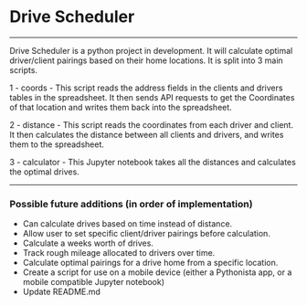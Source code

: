 # Drive Scheduler
---
Drive Scheduler is a python project in development. It will calculate optimal driver/client pairings based on their home locations. It is split into 3 main scripts.

1 - coords - This script reads the address fields in the clients and drivers tables in the spreadsheet. It then sends API requests to get the Coordinates of that location and writes them back into the spreadsheet.

2 - distance - This script reads the coordinates from each driver and client. It then calculates the distance between all clients and drivers, and writes them to the spreadsheet.

3 - calculator - This Jupyter notebook takes all the distances and calculates the optimal drives.

---
### Possible future additions (in order of implementation)

- Can calculate drives based on time instead of distance.
- Allow user to set specific client/driver pairings before calculation.
- Calculate a weeks worth of drives.
- Track rough mileage allocated to drivers over time.
- Calculate optimal pairings for a drive home from a specific location.
- Create a script for use on a mobile device (either a Pythonista app, or a mobile compatible Jupyter notebook)
- Update README.md
